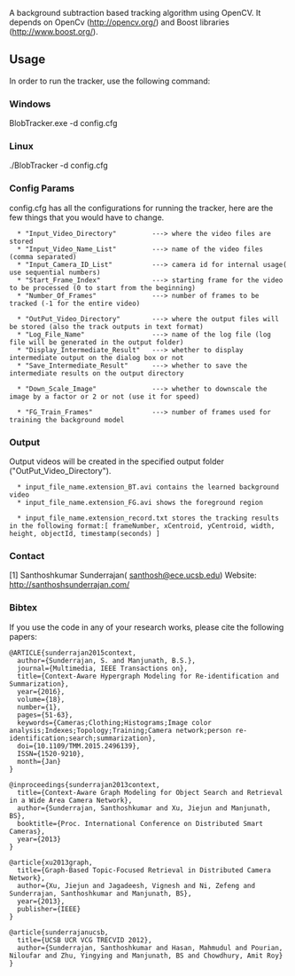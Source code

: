 
A background subtraction based tracking algorithm using OpenCV. It depends on OpenCv (http://opencv.org/) and Boost libraries (http://www.boost.org/).

Usage
------------

In order to run the tracker, use the following command:

### Windows ###

BlobTracker.exe -d config.cfg

### Linux ###
./BlobTracker -d config.cfg

### Config Params ###

config.cfg has all the configurations for running the tracker, here are the few things that you would have to change.

      * "Input_Video_Directory"   		---> where the video files are stored
      * "Input_Video_Name_List"   		---> name of the video files (comma separated)
      * "Input_Camera_ID_List"	  		---> camera id for internal usage( use sequential numbers)
      * "Start_Frame_Index"		  		---> starting frame for the video to be processed (0 to start from the beginning)
      * "Number_Of_Frames"		  		---> number of frames to be tracked (-1 for the entire video)

      * "OutPut_Video_Directory"  		---> where the output files will be stored (also the track outputs in text format)
      * "Log_File_Name"			  		---> name of the log file (log file will be generated in the output folder)
      * "Display_Intermediate_Result"   ---> whether to display intermediate output on the dialog box or not
      * "Save_Intermediate_Result"		---> whether to save the intermediate results on the output directory

      * "Down_Scale_Image"				---> whether to downscale the image by a factor or 2 or not (use it for speed)

      * "FG_Train_Frames"				---> number of frames used for training the background model

### Output ###

Output videos will be created in the specified output folder ("OutPut_Video_Directory").

      * input_file_name.extension_BT.avi contains the learned background video
      * input_file_name.extension_FG.avi shows the foreground region

      * input_file_name.extension_record.txt stores the tracking results in the following format:[ frameNumber, xCentroid, yCentroid, width, height, objectId, timestamp(seconds) ]


### Contact ###
[1] Santhoshkumar Sunderrajan( santhosh@ece.ucsb.edu)
Website: http://santhoshsunderrajan.com/

### Bibtex ###
If you use the code in any of your research works, please cite the following papers:
~~~
@ARTICLE{sunderrajan2015context, 
  author={Sunderrajan, S. and Manjunath, B.S.}, 
  journal={Multimedia, IEEE Transactions on}, 
  title={Context-Aware Hypergraph Modeling for Re-identification and Summarization}, 
  year={2016}, 
  volume={18}, 
  number={1}, 
  pages={51-63}, 
  keywords={Cameras;Clothing;Histograms;Image color analysis;Indexes;Topology;Training;Camera network;person re-identification;search;summarization}, 
  doi={10.1109/TMM.2015.2496139}, 
  ISSN={1520-9210}, 
  month={Jan}
}

@inproceedings{sunderrajan2013context,
  title={Context-Aware Graph Modeling for Object Search and Retrieval in a Wide Area Camera Network},
  author={Sunderrajan, Santhoshkumar and Xu, Jiejun and Manjunath, BS},
  booktitle={Proc. International Conference on Distributed Smart Cameras},
  year={2013}
}

@article{xu2013graph,
  title={Graph-Based Topic-Focused Retrieval in Distributed Camera Network},
  author={Xu, Jiejun and Jagadeesh, Vignesh and Ni, Zefeng and Sunderrajan, Santhoshkumar and Manjunath, BS},
  year={2013},
  publisher={IEEE}
}

@article{sunderrajanucsb,
  title={UCSB UCR VCG TRECVID 2012},
  author={Sunderrajan, Santhoshkumar and Hasan, Mahmudul and Pourian, Niloufar and Zhu, Yingying and Manjunath, BS and Chowdhury, Amit Roy}
}
~~~
